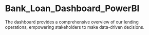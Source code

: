 # Bank_Loan_Dashboard_PowerBI
The dashboard provides a comprehensive overview of our lending operations, empowering stakeholders to make data-driven decisions.
